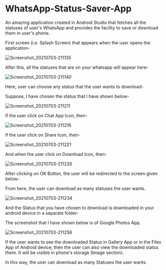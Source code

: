# WhatsApp-Status-Saver-App
An amazing application created in Android Studio that fetches all the statuses of user's WhatsApp and provides the facility to save or download them in user's phone.

First screen (i.e. Splash Screen) that appears when the user opens the application-

![Screenshot_20210703-211135](https://user-images.githubusercontent.com/64889275/124359745-ebaf8400-dc43-11eb-8479-7321bd29b9c0.png)


After this, all the statuses that are on your whatsapp will appear here-

![Screenshot_20210703-211140](https://user-images.githubusercontent.com/64889275/124359928-a8094a00-dc44-11eb-8f1b-ce79a4a35f45.png)


Here, user can choose any status that the user wants to download-

Suppose, I have chosen the status that I have shown below-

![Screenshot_20210703-211211](https://user-images.githubusercontent.com/64889275/124359826-3f21d200-dc44-11eb-9d83-d10a43606346.png)


If the user click on Chat App Icon, then-

![Screenshot_20210703-211216](https://user-images.githubusercontent.com/64889275/124359843-5234a200-dc44-11eb-90b4-0fe2593de2fc.png)


If the user click on Share Icon, then-

![Screenshot_20210703-211221](https://user-images.githubusercontent.com/64889275/124359860-5fea2780-dc44-11eb-9c4f-0256971efbe7.png)


And when the user click on Download Icon, then-

![Screenshot_20210703-211226](https://user-images.githubusercontent.com/64889275/124359891-8019e680-dc44-11eb-9c75-936f4fd27450.png)


After clicking on OK Button, the user will be redirected to the screen given below-

From here, the user can download as many statuses the user wants.

![Screenshot_20210703-211234](https://user-images.githubusercontent.com/64889275/124359783-13065100-dc44-11eb-9194-590ac98f6668.png)


And the Status that you have chosen to download is downloaded in your android device in a separate folder-

The screenshot that I have shown below is of Google Photos App.

![Screenshot_20210703-211256](https://user-images.githubusercontent.com/64889275/124359981-e69f0480-dc44-11eb-8ceb-f7573151643e.png)


If the user wants to see the downloaded Status in Gallery App or in the Files App of Android device, then the user can also view the downloaded status there. It will be visible in phone's storage (Image section).

In this way, the user can download as many Statuses the user wants.







